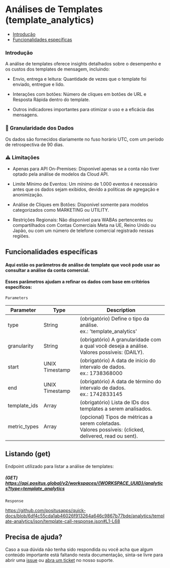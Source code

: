 # Análises de Templates (template_analytics)

- [Introdução](#introdução)
- [Funcionalidades específicas](#funcionalidades-específicas)

### Introdução

A análise de templates oferece insights detalhados sobre o desempenho e os custos dos templates de mensagem, incluindo:

- Envio, entrega e leitura: Quantidade de vezes que o template foi enviado, entregue e lido.

- Interações com botões: Número de cliques em botões de URL e Resposta Rápida dentro do template.

- Outros indicadores importantes para otimizar o uso e a eficácia das mensagens.

### 📅 Granularidade dos Dados
Os dados são fornecidos diariamente no fuso horário UTC, com um período de retrospectiva de 90 dias.

### ⚠️ Limitações
- Apenas para API On-Premises: Disponível apenas se a conta não tiver optado pela análise de modelos da Cloud API.

- Limite Mínimo de Eventos: Um mínimo de 1.000 eventos é necessário antes que os dados sejam exibidos, devido a políticas de agregação e anonimização.

- Análise de Cliques em Botões: Disponível somente para modelos categorizados como MARKETING ou UTILITY.

- Restrições Regionais: Não disponível para WABAs pertencentes ou compartilhados com Contas Comerciais Meta na UE, Reino Unido ou Japão, ou com um número de telefone comercial registrado nessas regiões.


## Funcionalidades específicas

#### Aqui estão os parâmetros de análise de template que você pode usar ao consultar a análise da conta comercial.
#### Esses parâmetros ajudam a refinar os dados com base em critérios específicos:

`Parameters`

| Parameter | Type             | Description                                                                                                 |
|-----------|------------------|-------------------------------------------------------------------------------------------------------------|
| type      | String | (obrigatório) Define o tipo da análise. <br/>ex.: 'template_analytics'                                               |
| granularity       | String           | (obrigatório)  A granularidade com a qual você deseja a análise. <br/>Valores possíveis: (DAILY).           |
| start     | UNIX Timestamp   | (obrigatório) A data de início do intervalo de dados. <br/>ex.: 1738368000                                  |
| end       | UNIX Timestamp   | (obrigatório) A data de término do intervalo de dados. <br/>ex.: 1742833145                                 |
| template_ids       | Array  | (obrigatório) Lista de IDs dos templates a serem analisados.                                                |
| metric_types       | Array            | (opcional) Tipos de métricas a serem coletadas. <br/>Valores possíveis: (clicked, delivered, read ou sent). |

## Listando (get)

Endpoint utilizado para listar a análise de templates:

##### (GET) https://api.positus.global/v2/workspaces/{WORKSPACE_UUID}/analytics?type=template_analytics

`Response`

https://github.com/positusapps/quick-docs/blob/6df4c55cda1ab46026f913264a646c9867b77bde/analytics/template-analytics/json/template-call-response.json#L1-L68

## Precisa de ajuda?

Caso a sua dúvida não tenha sido respondida ou você acha que algum conteúdo importante está faltando nesta documentação, sinta-se livre para abrir uma [issue](https://github.com/positusapps/quick-docs/issues) ou [abra um ticket](https://studio.posit.us/suporte) no nosso suporte.